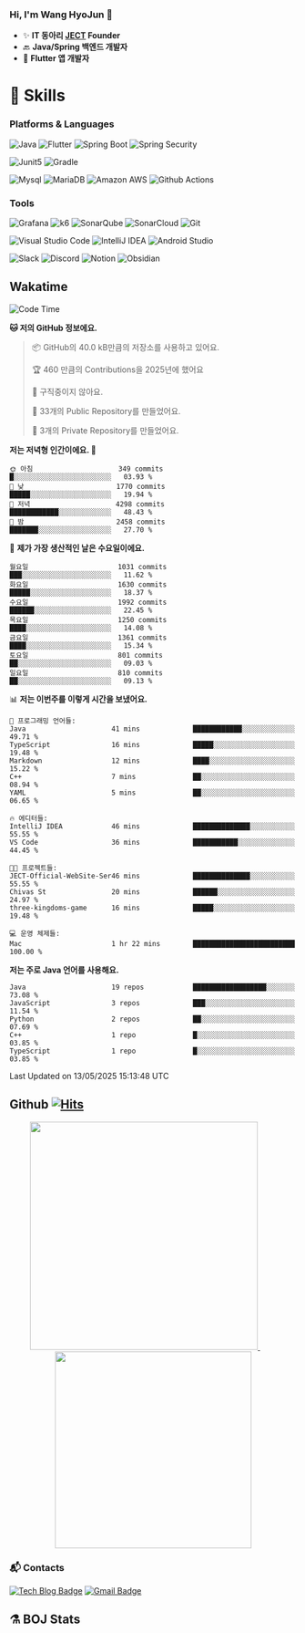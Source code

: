 ### Hi, I'm Wang HyoJun 👋
- ✨ **IT 동아리 [JECT](https://github.com/JECT-Study) Founder** </br>
- 🔙 **Java/Spring 백엔드 개발자** </br>
- 📲 **Flutter 앱 개발자** </br>

# 💪 Skills
### Platforms & Languages
![Java](https://img.shields.io/badge/Java-007396.svg?&style=for-the-badge&logo=Java&logoColor=white)
![Flutter](https://img.shields.io/badge/Flutter-02569B.svg?&style=for-the-badge&logo=flutter&logoColor=white)
![Spring Boot](https://img.shields.io/badge/springboot-6DB33F?style=for-the-badge&logo=springboot&logoColor=white)
![Spring Security](https://img.shields.io/badge/spring_security-6DB33F?style=for-the-badge&logo=springsecurity&logoColor=white)


![Junit5](https://img.shields.io/badge/Junit5-25A162?style=for-the-badge&logo=junit5&logoColor=white)
![Gradle](https://img.shields.io/badge/gradle-02303A?style=for-the-badge&logo=gradle&logoColor=white)

![Mysql](https://img.shields.io/badge/mysql-4479A1?style=for-the-badge&logo=mysql&logoColor=white)
![MariaDB](https://img.shields.io/badge/mariaDB-003545?style=for-the-badge&logo=mariaDB&logoColor=white)
![Amazon AWS](https://img.shields.io/badge/AWS-232F3E?style=for-the-badge&logo=amazonwebservices&logoColor=white)
![Github Actions](https://img.shields.io/badge/github_actions-2088FF?style=for-the-badge&logo=githubactions&logoColor=white)

### Tools
![Grafana](https://img.shields.io/badge/Grafana-F46800?style=for-the-badge&logo=grafana&logoColor=white)
![k6](https://img.shields.io/badge/k6-7D64FF?style=for-the-badge&logo=k6&logoColor=white)
![SonarQube](https://img.shields.io/badge/SonarQube-4E9BCD?style=for-the-badge&logo=sonarqube&logoColor=white)
![SonarCloud](https://img.shields.io/badge/SonarCloud-F3702A?style=for-the-badge&logo=sonarcloud&logoColor=white)
![Git](https://img.shields.io/badge/Git-F05032.svg?&style=for-the-badge&logo=Git&logoColor=white)

![Visual Studio Code](https://img.shields.io/badge/Visual%20Studio%20Code-007ACC.svg?&style=for-the-badge&logo=Visual%20Studio%20Code&logoColor=white)
![IntelliJ IDEA](https://img.shields.io/badge/IntelliJ%20IDEA-000000.svg?&style=for-the-badge&logo=IntelliJ%20IDEA&logoColor=white)
![Android Studio](https://img.shields.io/badge/Android_Studio-3DDC84?&style=for-the-badge&logo=androidstudio&logoColor=white)

![Slack](https://img.shields.io/badge/Slack-4A154B?style=for-the-badge&logo=slack&logoColor=white)
![Discord](https://img.shields.io/badge/Discord-5865F2?style=for-the-badge&logo=discord&logoColor=white)
![Notion](https://img.shields.io/badge/Notion-000000.svg?&style=for-the-badge&logo=Notion&logoColor=white)
![Obsidian](https://img.shields.io/badge/Obsidian-7C3AED.svg?&style=for-the-badge&logo=Obsidian&logoColor=white)
</br>

## Wakatime
<!--START_SECTION:waka-->
![Code Time](http://img.shields.io/badge/Code%20Time-589%20hrs%2032%20mins-blue)

**🐱 저의 GitHub 정보에요.** 

> 📦 GitHub의 40.0 kB만큼의 저장소를 사용하고 있어요. 
 > 
> 🏆 460 만큼의 Contributions을 2025년에 했어요
 > 
> 🚫 구직중이지 않아요.
 > 
> 📜 33개의 Public Repository를 만들었어요. 
 > 
> 🔑 3개의 Private Repository를 만들었어요. 
 > 
**저는 저녁형 인간이에요. 🦉** 

```text
🌞 아침                     349 commits         █░░░░░░░░░░░░░░░░░░░░░░░░   03.93 % 
🌆 낮　                     1770 commits        █████░░░░░░░░░░░░░░░░░░░░   19.94 % 
🌃 저녁                     4298 commits        ████████████░░░░░░░░░░░░░   48.43 % 
🌙 밤　                     2458 commits        ███████░░░░░░░░░░░░░░░░░░   27.70 % 
```
📅 **제가 가장 생산적인 날은 수요일이에요.** 

```text
월요일                      1031 commits        ███░░░░░░░░░░░░░░░░░░░░░░   11.62 % 
화요일                      1630 commits        █████░░░░░░░░░░░░░░░░░░░░   18.37 % 
수요일                      1992 commits        ██████░░░░░░░░░░░░░░░░░░░   22.45 % 
목요일                      1250 commits        ████░░░░░░░░░░░░░░░░░░░░░   14.08 % 
금요일                      1361 commits        ████░░░░░░░░░░░░░░░░░░░░░   15.34 % 
토요일                      801 commits         ██░░░░░░░░░░░░░░░░░░░░░░░   09.03 % 
일요일                      810 commits         ██░░░░░░░░░░░░░░░░░░░░░░░   09.13 % 
```


📊 **저는 이번주를 이렇게 시간을 보냈어요.** 

```text
💬 프로그래밍 언어들: 
Java                     41 mins             ████████████░░░░░░░░░░░░░   49.71 % 
TypeScript               16 mins             █████░░░░░░░░░░░░░░░░░░░░   19.48 % 
Markdown                 12 mins             ████░░░░░░░░░░░░░░░░░░░░░   15.22 % 
C++                      7 mins              ██░░░░░░░░░░░░░░░░░░░░░░░   08.94 % 
YAML                     5 mins              ██░░░░░░░░░░░░░░░░░░░░░░░   06.65 % 

🔥 에디터들: 
IntelliJ IDEA            46 mins             ██████████████░░░░░░░░░░░   55.55 % 
VS Code                  36 mins             ███████████░░░░░░░░░░░░░░   44.45 % 

🐱‍💻 프로젝트들: 
JECT-Official-WebSite-Ser46 mins             ██████████████░░░░░░░░░░░   55.55 % 
Chivas St                20 mins             ██████░░░░░░░░░░░░░░░░░░░   24.97 % 
three-kingdoms-game      16 mins             █████░░░░░░░░░░░░░░░░░░░░   19.48 % 

💻 운영 체제들: 
Mac                      1 hr 22 mins        █████████████████████████   100.00 % 
```

**저는 주로 Java 언어를 사용해요.** 

```text
Java                     19 repos            ██████████████████░░░░░░░   73.08 % 
JavaScript               3 repos             ███░░░░░░░░░░░░░░░░░░░░░░   11.54 % 
Python                   2 repos             ██░░░░░░░░░░░░░░░░░░░░░░░   07.69 % 
C++                      1 repo              █░░░░░░░░░░░░░░░░░░░░░░░░   03.85 % 
TypeScript               1 repo              █░░░░░░░░░░░░░░░░░░░░░░░░   03.85 % 
```




 Last Updated on 13/05/2025 15:13:48 UTC
<!--END_SECTION:waka-->

## Github [![Hits](https://hits.seeyoufarm.com/api/count/incr/badge.svg?url=https%3A%2F%2Fgithub.com%2Fgywns0417%2Fhit-counter&count_bg=%239AEB68&title_bg=%23B1D1F7&icon=&icon_color=%23E7E7E7&title=hits&edge_flat=false)](https://hits.seeyoufarm.com)

<p align="center">
  <a href="https://github.com/gywns0417">
    <img src="https://github-readme-stats.vercel.app/api?username=gywns0417&show_icons=true&theme=catppuccin_latte" width="400" style="max-width:100%;" />
  </a>
  &nbsp;
  &nbsp;
  &nbsp;
  &nbsp;
  <a href="https://github.com/gywns0417">
    <img src="https://github-readme-stats.vercel.app/api/top-langs/?username=gywns0417&layout=compact&show_icons=true&show_owner=true&theme=nord" width="345" style="max-width:100%;"/>
  </a>
</p>


### :mailbox_with_mail: Contacts
[![Tech Blog Badge](http://img.shields.io/badge/-Tech%20blog-black?style=flat-square&logo=github&link=https://king-dev.tistory.com/)](https://king.tistory.com/)
[![Gmail Badge](https://img.shields.io/badge/Gmail-d14836?style=flat-square&logo=Gmail&logoColor=white&link=mailto:gywns0417@gmail.com)](mailto:gywns0417@gmail.com)

## ⚗️ BOJ Stats

<!--[![Solved.ac Profile](http://mazassumnida.wtf/api/v2/generate_badge?boj=gywns0417)](https://solved.ac/gywns0417/)

